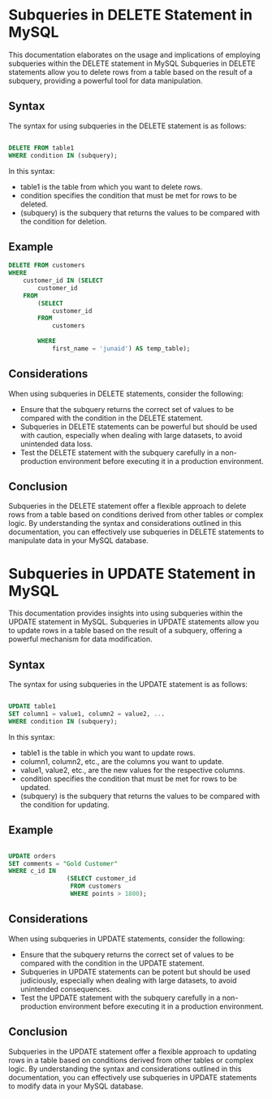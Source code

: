 
# Subqueries in DELETE Statement in MySQL

This documentation elaborates on the usage and implications of employing subqueries within the DELETE statement in MySQL Subqueries in DELETE statements allow you to delete rows from a table based on the result of a subquery, providing a powerful tool for data manipulation.


## Syntax

The syntax for using subqueries in the DELETE statement is as follows:

```sql

DELETE FROM table1
WHERE condition IN (subquery);
``` 
In this syntax:

* table1 is the table from which you want to delete rows.
* condition specifies the condition that must be met for rows to be deleted.
* (subquery) is the subquery that returns the values to be compared with the condition for deletion.

## Example


```sql
DELETE FROM customers 
WHERE
    customer_id IN (SELECT 
        customer_id
    FROM
        (SELECT 
            customer_id
        FROM
            customers
        
        WHERE
            first_name = 'junaid') AS temp_table);
```


## Considerations

When using subqueries in DELETE statements, consider the following:

* Ensure that the subquery returns the correct set of values to be compared with the condition in the DELETE statement.
* Subqueries in DELETE statements can be powerful but should be used with caution, especially when dealing with large datasets, to avoid unintended data loss.
* Test the DELETE statement with the subquery carefully in a non-production environment before executing it in a production environment.


## Conclusion

Subqueries in the DELETE statement offer a flexible approach to delete rows from a table based on conditions derived from other tables or complex logic. By understanding the syntax and considerations outlined in this documentation, you can effectively use subqueries in DELETE statements to manipulate data in your MySQL database.


# Subqueries in UPDATE Statement in MySQL

This documentation provides insights into using subqueries within the UPDATE statement in MySQL. Subqueries in UPDATE statements allow you to update rows in a table based on the result of a subquery, offering a powerful mechanism for data modification.


## Syntax

The syntax for using subqueries in the UPDATE statement is as follows:

```sql

UPDATE table1
SET column1 = value1, column2 = value2, ...
WHERE condition IN (subquery);
```
In this syntax:

* table1 is the table in which you want to update rows.
* column1, column2, etc., are the columns you want to update.
* value1, value2, etc., are the new values for the respective columns.
* condition specifies the condition that must be met for rows to be updated.
* (subquery) is the subquery that returns the values to be compared with the condition for updating.


## Example

```sql

UPDATE orders
SET comments = "Gold Customer"
WHERE c_id IN
                (SELECT customer_id
                 FROM customers
                 WHERE points > 1800);
```


## Considerations

When using subqueries in UPDATE statements, consider the following:

* Ensure that the subquery returns the correct set of values to be compared with the condition in the UPDATE statement.
* Subqueries in UPDATE statements can be potent but should be used judiciously, especially when dealing with large datasets, to avoid unintended consequences.
* Test the UPDATE statement with the subquery carefully in a non-production environment before executing it in a production environment.


## Conclusion

Subqueries in the UPDATE statement offer a flexible approach to updating rows in a table based on conditions derived from other tables or complex logic. By understanding the syntax and considerations outlined in this documentation, you can effectively use subqueries in UPDATE statements to modify data in your MySQL database.
